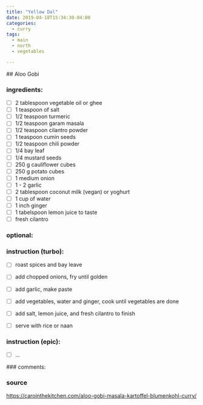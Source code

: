 ```yaml
---
title: "Yellow Dal"
date: 2019-04-18T15:34:30-04:00
categories:
  - curry
tags:
  - main 
  - north
  - vegetables

---
```


## Aloo Gobi



### ingredients:

- [ ] 2 tablespoon vegetable oil or ghee
- [ ] 1 teaspoon of salt
- [ ] 1/2 teaspoon turmeric
- [ ] 1/2 teaspoon garam masala
- [ ] 1/2 teaspoon cilantro powder
- [ ] 1 teaspoon cumin seeds
- [ ] 1/2 teaspoon chili powder
- [ ] 1/4 bay leaf
- [ ] 1/4 mustard seeds
- [ ] 250 g cauliflower cubes
- [ ] 250 g potato cubes
- [ ] 1 medium onion
- [ ] 1 - 2 garlic
- [ ] 2 tablespoon coconut milk (vegan) or yoghurt
- [ ] 1 cup of water
- [ ] 1 inch ginger
- [ ] 1 tabelspoon lemon juice to taste
- [ ] fresh cilantro

### optional:


### instruction (turbo):
- [ ] roast spices and bay leave
- [ ] add chopped onions, fry until golden
- [ ] add garlic, make paste
- [ ] add vegetables, water and ginger, cook until vegetables are done
- [ ] add salt, lemon juice, and fresh cilantro to finish
- [ ] serve with rice or naan


### instruction (epic):
- [ ] ...



### comments:



### source

https://carointhekitchen.com/aloo-gobi-masala-kartoffel-blumenkohl-curry/
